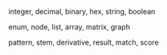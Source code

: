 integer, decimal, binary, hex, string, boolean

enum, node, list, array, matrix, graph

pattern, stem, derivative, result, match, score
